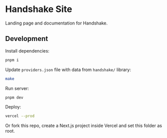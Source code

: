 # Handshake Site

Landing page and documentation for Handshake.

## Development

Install dependencies:

```bash
pnpm i
```

Update `providers.json` file with data from `handshake/` library:

```bash
make
```

Run server:

```bash
pnpm dev
```

Deploy:

```bash
vercel --prod
```

Or fork this repo, create a Next.js project inside Vercel and set this folder as
root.
